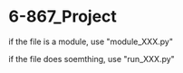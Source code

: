 # 6-867_Project


if the file is a module, use "module_XXX.py"

if the file does soemthing, use "run_XXX.py"